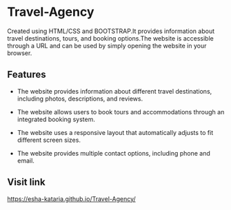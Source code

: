# Travel-Agency
Created using HTML/CSS and BOOTSTRAP.It provides information about travel destinations, tours, and booking options.The website is accessible through a URL and can be used by simply opening the website in your browser.

## Features
 * The website provides information about different travel destinations, including photos, descriptions, and reviews.
 
 * The website allows users to book tours and accommodations through an integrated booking system.
 
 * The website uses a responsive layout that automatically adjusts to fit different screen sizes.
 
 * The website provides multiple contact options, including phone and email.
  
  ## Visit link
  https://esha-kataria.github.io/Travel-Agency/
